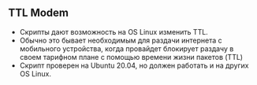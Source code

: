 ## TTL Modem

* Скрипты дают возможность на OS Linux изменить TTL.
* Обычно это бывает необходимым для раздачи интернета с мобильного устройства, когда провайдет блокирует раздачу в своем тарифном плане с помощью времени жизни пакетов (TTL)
* Скрипт проверен на Ubuntu 20.04, но должен работать и на других OS Linux.
